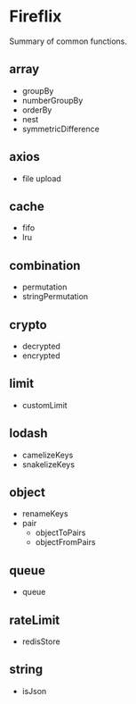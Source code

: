 # Fireflix

Summary of common functions.

## array

- groupBy
- numberGroupBy
- orderBy
- nest
- symmetricDifference

## axios

- file upload

## cache

- fifo
- lru

## combination

- permutation
- stringPermutation

## crypto

- decrypted
- encrypted

## limit

- customLimit

## lodash

- camelizeKeys
- snakelizeKeys

## object

- renameKeys
- pair
  - objectToPairs
  - objectFromPairs

## queue

- queue

## rateLimit

- redisStore

## string

- isJson

